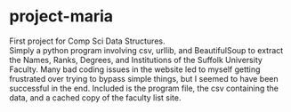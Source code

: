 # project-maria
First project for Comp Sci Data Structures. </br>
Simply a python program involving csv, urllib, and BeautifulSoup to extract the Names, Ranks, Degrees, and Institutions of the Suffolk University Faculty. Many bad coding issues in the website led to myself getting frustrated over trying to bypass simple things, but I seemed to have been successful in the end. Included is the program file, the csv containing the data, and a cached copy of the faculty list site. 
